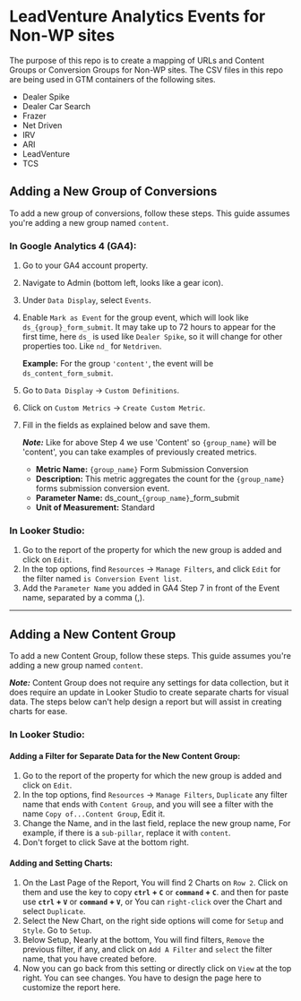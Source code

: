 # LeadVenture Analytics Events for Non-WP sites
The purpose of this repo is to create a mapping of URLs and Content Groups or Conversion Groups for Non-WP sites.
The CSV files in this repo are being used in GTM containers of the following sites.
* Dealer Spike	
* Dealer Car Search	
* Frazer	
* Net Driven	
* IRV	
* ARI	
* LeadVenture	
* TCS

## Adding a New Group of Conversions

To add a new group of conversions, follow these steps. This guide assumes you're adding a new group named `content`.

### In Google Analytics 4 (GA4):
1. Go to your GA4 account property.
2. Navigate to Admin (bottom left, looks like a gear icon).
3. Under `Data Display`, select `Events`.
4. Enable `Mark as Event` for the group event, which will look like `ds_{group}_form_submit`. It may take up to 72 hours to appear for the first time, here `ds_` is used like `Dealer Spike`, so it will change for other properties too. Like `nd_` for `Netdriven`.

   **Example:** For the group `'content'`, the event will be `ds_content_form_submit`.

5. Go to `Data Display` -> `Custom Definitions`.
6. Click on `Custom Metrics` -> `Create Custom Metric`.
7. Fill in the fields as explained below and save them.

   ***Note:*** Like for above Step 4 we use 'Content' so `{group_name}` will be 'content', you can take examples of previously created metrics.

   - **Metric Name:** `{group_name}` Form Submission Conversion
   - **Description:** This metric aggregates the count for the `{group_name}` forms submission conversion event.
   - **Parameter Name:** ds_count_`{group_name}`_form_submit
   - **Unit of Measurement:** Standard

### In Looker Studio:
1. Go to the report of the property for which the new group is added and click on `Edit`.
2. In the top options, find `Resources` -> `Manage Filters`, and click `Edit` for the filter named `is Conversion Event list`.
3. Add the `Parameter Name` you added in GA4 Step 7 in front of the Event name, separated by a comma (,).

---

## Adding a New Content Group

To add a new Content Group, follow these steps. This guide assumes you're adding a new group named `content`.

***Note:*** Content Group does not require any settings for data collection, but it does require an update in Looker Studio to create separate charts for visual data. The steps below can't help design a report but will assist in creating charts for ease.

### In Looker Studio:

#### Adding a Filter for Separate Data for the New Content Group:
1. Go to the report of the property for which the new group is added and click on `Edit`.
2. In the top options, find `Resources` -> `Manage Filters`, `Duplicate` any filter name that ends with `Content Group`, and you will see a filter with the name `Copy of...Content Group`, Edit it.
3. Change the Name, and in the last field, replace the new group name, For example, if there is a `sub-pillar`, replace it with `content`.
4. Don't forget to click Save at the bottom right.

#### Adding and Setting Charts:
1. On the Last Page of the Report, You will find 2 Charts on `Row 2`. Click on them and use the key to copy **`ctrl` + `C`** or **`command` + `C`**. and then for paste use **`ctrl` + `V`** or **`command` + `V`**, or You can `right-click` over the Chart and select `Duplicate`.
2. Select the New Chart, on the right side options will come for `Setup` and `Style`. Go to `Setup`.
3. Below Setup, Nearly at the bottom, You will find filters, `Remove` the previous filter, if any, and click on `Add A Filter` and `select` the filter name, that you have created before.
4. Now you can go back from this setting or directly click on `View` at the top right. You can see changes. You have to design the page here to customize the report here.
